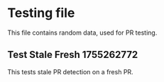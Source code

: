 # Testing file

This file contains random data, used for PR testing.


## Test Stale Fresh 1755262772

This tests stale PR detection on a fresh PR.
